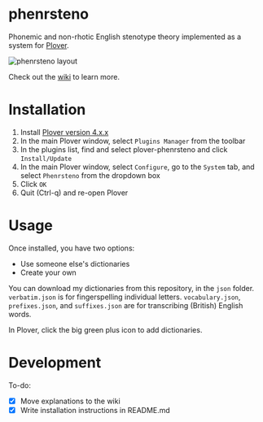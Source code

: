 # phenrsteno

Phonemic and non-rhotic English stenotype theory implemented as a system for [Plover](https://github.com/openstenoproject/plover "GitHub repository for Plover").

![phenrsteno layout](https://raw.githubusercontent.com/wiki/contrum/phenrsteno/png/layout.png)

Check out the [wiki](https://github.com/contrum/phenrsteno/wiki) to learn more.

# Installation

1. Install [Plover version 4.x.x](https://github.com/openstenoproject/plover/releases)
2. In the main Plover window, select `Plugins Manager` from the toolbar
3. In the plugins list, find and select plover-phenrsteno and click `Install/Update`
4. In the main Plover window, select `Configure`, go to the `System` tab, and select `Phenrsteno` from the dropdown box
5. Click `OK`
6. Quit (Ctrl-q) and re-open Plover

# Usage

Once installed, you have two options:

- Use someone else's dictionaries
- Create your own

You can download my dictionaries from this repository, in the `json` folder. `verbatim.json` is for fingerspelling individual letters. `vocabulary.json`, `prefixes.json`, and `suffixes.json` are for transcribing (British) English words.

In Plover, click the big green plus icon to add dictionaries.

# Development

To-do:

  - [x] Move explanations to the wiki
  - [x] Write installation instructions in README.md

